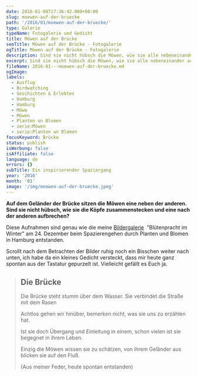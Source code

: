 ```yaml
---
date: 2016-01-08T17:36:42.000+00:00
slug: moewen-auf-der-bruecke
path: '/2016/01/moewen-auf-der-bruecke/'
type: Galerie
typeName: Fotogalerie und Gedicht
title: Möwen auf der Brücke
seoTitle: Möwen auf der Brücke - Fotogalerie
ogTitle: Möwen auf der Brücke - Fotogalerie
description: Sind sie nicht hübsch die Möwen, wie sie alle nebeneinander auf dem Geländer der Brücke sitzen und eine nach der anderen losziehen?
excerpt: Sind sie nicht hübsch die Möwen, wie sie alle nebeneinander auf dem Geländer der Brücke sitzen und eine nach der anderen losziehen?
fileName: 2016-01---moewen-auf-der-bruecke.md
ogImage:
labels:
  - Ausflug
  - Birdwatching
  - Geschichten & Erlebtes
  - Hamburg
  - Hamburg
  - Möwe
  - Möwen
  - Planten un Blomen
  - serie:Möwen
  - serie:Planten un Blomen
focusKeyword: Brücke
status: publish
isWerbung: false
isAffiliate: false
language: de
errors: {}
subTitle: Ein inspirierender Spaziergang
year: '2016'
month: '01'
image: '/img/moewen-auf-der-bruecke.jpeg'
---
```


**Auf dem Geländer der Brücke sitzen die Möwen eine neben der anderen. Sind sie nicht hübsch, wie sie die Köpfe zusammenstecken und eine nach der anderen aufbrechen?**

Diese Aufnahmen sind genau wie die meine [Bildergalerie](/2016/01/bluetenpracht-im-winter/)  "Blütenpracht im Winter" am 24. Dezember beim Spazierengehen durch Planten und Blomen in Hamburg entstanden.

Scrollt nach dem Betrachten der Bilder ruhig noch ein Bisschen weiter nach unten, ich habe da ein kleines Gedicht versteckt, dass mir heute ganz spontan aus der Tastatur gepurzelt ist. Vielleicht gefällt es Euch ja.

<Gallery name="flickr/annemoewenplantenunblomen2015" />

<blockquote>

## Die Brücke

Die Brücke steht stumm über dem Wasser. Sie verbindet die Straße mit dem Rasen

Achtlos gehen wir hinüber, bemerken nicht, was sie uns zu erzählen hat.

Ist sie doch Übergang und Einleitung in einem, schon vielen ist sie begegnet in ihrem Leben.

Einzig die Möwen wissen sie zu schätzen, von ihrem Geländer aus blicken sie auf den Fluß.

(Aus meiner Feder, heute spontan entstanden)

</blockquote>
